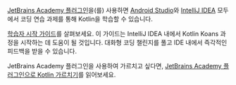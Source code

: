 [//]: # (title: JetBrains Academy 플러그인으로 Kotlin 학습하기)

[JetBrains Academy 플러그인](https://plugins.jetbrains.com/plugin/10081-jetbrains-academy)을(를) 사용하면 [Android Studio](https://developer.android.com/studio)와 [IntelliJ IDEA](https://www.jetbrains.com/idea/) 모두에서 코딩 연습 과제를 통해 Kotlin을 학습할 수 있습니다.

[학습자 시작 가이드](https://plugins.jetbrains.com/plugin/10081-jetbrains-academy/docs/learner-start-guide.html?section=Kotlin%20Koans)를 살펴보세요. 이 가이드는 IntelliJ IDEA 내에서 Kotlin Koans 과정을 시작하는 데 도움이 될 것입니다. 대화형 코딩 챌린지를 풀고 IDE 내에서 즉각적인 피드백을 받을 수 있습니다.

JetBrains Academy 플러그인을 사용하여 가르치고 싶다면, [JetBrains Academy 플러그인으로 Kotlin 가르치기](edu-tools-educator.md)를 읽어보세요.